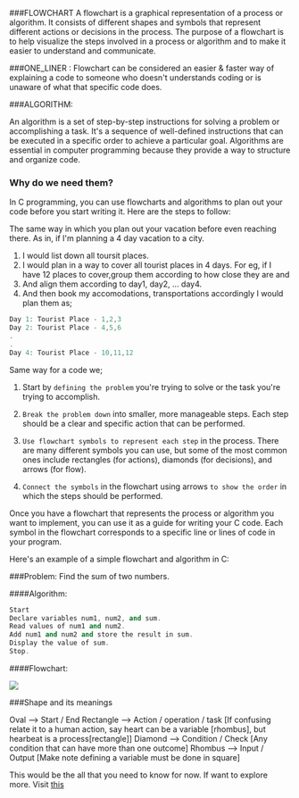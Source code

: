 ###FLOWCHART
A flowchart is a graphical representation of a process or algorithm. It consists of different shapes and symbols that represent different actions or decisions in the process. The purpose of a flowchart is to help visualize the steps involved in a process or algorithm and to make it easier to understand and communicate.

###ONE_LINER : Flowchart can be considered an easier & faster way of explaining a code to someone who doesn't understands coding or is unaware of what that specific code does.

###ALGORITHM:

An algorithm is a set of step-by-step instructions for solving a problem or accomplishing a task. It's a sequence of well-defined instructions that can be executed in a specific order to achieve a particular goal. Algorithms are essential in computer programming because they provide a way to structure and organize code.

### Why do we need them?
In C programming, you can use flowcharts and algorithms to plan out your code before you start writing it. Here are the steps to follow:

The same way in which you plan out your vacation before even reaching there. As in, if I'm planning a 4 day vacation to a city. 
1. I would list down all toursit places. 
2. I would plan in a way to cover all tourist places in 4 days. 
    For eg, if I have 12 places to cover,group them according to how close they are and
3. And align them according to day1, day2, ... day4.
4. And then book my accomodations, transportations accordingly
I would plan them as;
```CPP
Day 1: Tourist Place - 1,2,3
Day 2: Tourist Place - 4,5,6
.
.
Day 4: Tourist Place - 10,11,12
```  

Same way for a code we;

1. Start by `defining the problem` you're trying to solve or the task you're trying to accomplish.

2. `Break the problem down` into smaller, more manageable steps. Each step should be a clear and specific action that can be performed.

4. `Use flowchart symbols to represent each step` in the process. There are many different symbols you can use, but some of the most common ones include rectangles (for actions), diamonds (for decisions), and arrows (for flow).

5. `Connect the symbols` in the flowchart using arrows `to show the order` in which the steps should be performed.

Once you have a flowchart that represents the process or algorithm you want to implement, you can use it as a guide for writing your C code. Each symbol in the flowchart corresponds to a specific line or lines of code in your program.

Here's an example of a simple flowchart and algorithm in C:


###Problem: Find the sum of two numbers.

####Algorithm:
```CPP
Start
Declare variables num1, num2, and sum.
Read values of num1 and num2.
Add num1 and num2 and store the result in sum.
Display the value of sum.
Stop.
```
####Flowchart:

<img src="./img/th.jpg">

###Shape and its meanings

Oval      --> Start / End
Rectangle --> Action / operation / task  [If confusing relate it to a human action, say heart can be a variable [rhombus], but hearbeat is a process[rectangle]]
Diamond   --> Condition / Check  [Any condition that can have more than one outcome]
Rhombus --> Input / Output [Make note defining a variable must be done in square]

This would be the all that you need to know for now. If want to explore more. Visit <a href="https://www.rff.com/flowchart_shapes.php">this</a>